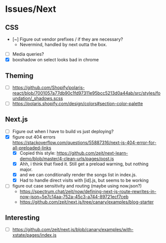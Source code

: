 # Issues/Next

## CSS

- [~] Figure out vendor prefixes / if they are necessary?
  - Nevermind, handled by next outta the box.
- [ ] Media queries?
- [x] boxshadow on select looks bad in chrome

## Theming

- [ ] https://github.com/Shopify/polaris-react/blob/7001057a77db90c1fd97311e95bcc5213d0a44ab/src/styles/foundation/_shadows.scss
- [ ] https://polaris.shopify.com/design/colors#section-color-palette

## Next.js

- [ ] Figure out when I have to build vs just deploying?
- [x] figure out 404 errors https://stackoverflow.com/questions/55887316/next-js-404-error-for-all-preloaded-links
  - [x] Copied this style: https://github.com/zeit/next-learn-demo/blob/master/4-clean-urls/pages/post.js
  - [x] Ahh, i think that fixed it. Still get a preload warning, but nothing major.
  - [x] and we can conditionally render the songs list in index.js.
  - [x] Had to handle direct visits with [id].js, but seems to be working
- [ ] figure out case sensitivity and routing (maybe using now.json?)
  - https://spectrum.chat/zeit/now/defining-next-js-route-rewrites-in-now-json~5e7c14aa-752a-45c3-a744-89721ecf7ceb
  - https://github.com/zeit/next.js/tree/canary/examples/blog-starter

## Interesting

- [ ] https://github.com/zeit/next.js/blob/canary/examples/with-xstate/pages/index.js
